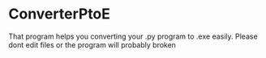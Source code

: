 # ConverterPtoE
That program helps you converting your .py program to .exe easily.
Please dont edit files or the program will probably broken

